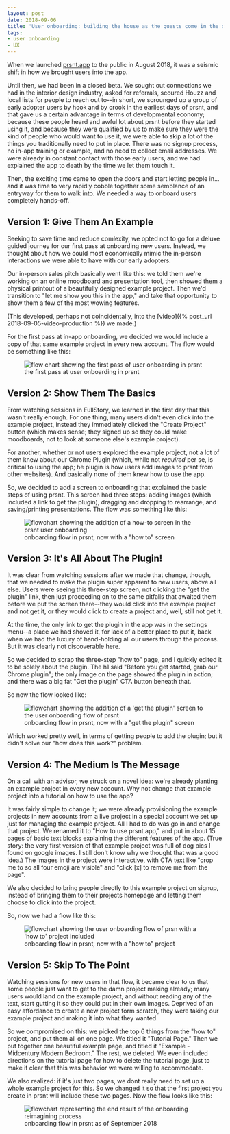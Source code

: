 ```yaml
---
layout: post
date: 2018-09-06
title: 'User onboarding: building the house as the guests come in the door'
tags:
- user onboarding
- UX
---
```


When we launched <a href="https://prsnt.app" target="_blank">prsnt.app</a> to the public in August 2018, it was a seismic shift in how we brought users into the app.

Until then, we had been in a closed beta. We sought out connections we had in the interior design industry, asked for referrals, scoured Houzz and local lists for people to reach out to--in short, we scrounged up a group of early adopter users by hook and by crook in the earliest days of prsnt, and that gave us a certain advantage in terms of developmental economy; because these people heard and awful lot about prsnt before they started using it, and because they were qualified by us to make sure they were the kind of people who would want to use it, we were able to skip a lot of the things you traditionally need to put in place. There was no signup process, no in-app training or example, and no need to collect email addresses. We were already in constant contact with those early users, and we had explained the app to death by the time we let them touch it. 

Then, the exciting time came to open the doors and start letting people in... and it was time to very rapidly cobble together some semblance of an entryway for them to walk into. We needed a way to onboard users completely hands-off.

## Version 1: Give Them An Example

Seeking to save time and reduce comlexity, we opted not to go for a deluxe guided journey for our first pass at onboarding new users. Instead, we thought about how we could most economically mimic the in-person interactions we were able to have with our early adopters.

Our in-person sales pitch basically went like this: we told them we're working on an online moodboard and presentation tool, then showed them a physical printout of a beautifully designed example project. Then we'd transition to "let me show you this in the app," and take that opportunity to show them a few of the most wowing features. 

(This developed, perhaps not coincidentally, into the [video]({% post_url 2018-09-05-video-production %}) we made.)

For the first pass at in-app onboarding, we decided we would include a copy of that same example project in every new account. The flow would be something like this:

<figure>
  <img src="{{site.baseurl}}/images/2018/09/06/flow-1.jpg" alt="flow chart showing the first pass of user onboarding in prsnt" />
  <figcaption>the first pass at user onboarding in prsnt</figcaption>
</figure>

## Version 2: Show Them The Basics

From watching sessions in FullStory, we learned in the first day that this wasn't really enough. For one thing, many users didn't even click into the example project, instead they immediately clicked the "Create Project" button (which makes sense; they signed up so they could make moodboards, not to look at someone else's example project). 

For another, whether or not users explored the example project, not a lot of them knew about our Chrome Plugin (which, while not _required_ per se, is critical to using the app; he plugin is how users add images to prsnt from other websites). And basically none of them knew how to use the app.

So, we decided to add a screen to onboarding that explained the basic steps of using prsnt. This screen had three steps: adding images (which included a link to get the plugin), dragging and dropping to rearrange, and saving/printing presentations. The flow was something like this:

<figure>
  <img src="{{site.baseurl}}/images/2018/09/06/flow-2.jpg" alt="flowchart showing the addition of a how-to screen in the prsnt user onboarding" />
  <figcaption>onboarding flow in prsnt, now with a "how to" screen</figcaption>
</figure>

## Version 3: It's All About The Plugin!

It was clear from watching sessions after we made that change, though, that we needed to make the plugin super apparent to new users, above all else. Users were seeing this three-step screen, not clicking the "get the plugin" link, then just proceeding on to the same pitfalls that awaited them before we put the screen there--they would click into the example project and not get it, or they would click to create a project and, well, still not get it. 

At the time, the only link to get the plugin in the app was in the settings menu--a place we had shoved it, for lack of a better place to put it, back when we had the luxury of hand-holding all our users through the process. But it was clearly not discoverable here.

So we decided to scrap the three-step "how to" page, and I quickly edited it to be solely about the plugin. The h1 said "Before you get started, grab our Chrome plugin"; the only image on the page showed the plugin in action; and there was a big fat "Get the plugin" CTA button beneath that. 

So now the flow looked like:

<figure>
  <img src="{{site.baseurl}}/images/2018/09/06/flow-3.jpg" alt="flowchart showing the addition of a 'get the plugin' screen to the user onboarding flow of prsnt" />
  <figcaption>onboarding flow in prsnt, now with a "get the plugin" screen</figcaption>
</figure>

Which worked pretty well, in terms of getting people to add the plugin; but it didn't solve our "how does this work?" problem.

## Version 4: The Medium Is The Message

On a call with an advisor, we struck on a novel idea: we're already planting an example project in every new account. Why not change that example project into a tutorial on how to use the app? 

It was fairly simple to change it; we were already provisioning the example projects in new accounts from a live project in a special account we set up just for managing the example project. All I had to do was go in and change that project. We renamed it to "How to use prsnt.app," and put in about 15 pages of basic text blocks explaining the different features of the app. (True story: the very first version of that example project was full of dog pics I found on google images. I still don't know why we thought that was a good idea.) The images in the project were interactive, with CTA text like "crop me to so all four emoji are visible" and "click [x] to remove me from the page".

We also decided to bring people directly to this example project on signup, instead of bringing them to their projects homepage and letting them choose to click into the project.

So, now we had a flow like this:

<figure>
  <img src="{{site.baseurl}}/images/2018/09/06/flow-4.jpg" alt="flowchart showing the user onboarding flow of prsn with a 'how to' project included" />
  <figcaption>onboarding flow in prsnt, now with a "how to" project</figcaption>
</figure>

## Version 5: Skip To The Point

Watching sessions for new users in that flow, it became clear to us that some people just want to get to the damn project making already; many users would land on the example project, and without reading any of the text, start gutting it so they could put in their own images. Deprived of an easy affordance to create a new project form scratch, they were taking our example project and making it into what they wanted. 

So we compromised on this: we picked the top 6 things from the "how to" project, and put them all on one page. We titled it "Tutorial Page." Then we put together one beautiful example page, and titled it "Example - Midcentury Modern Bedroom." The rest, we deleted. We even included directions on the tutorial page for how to delete the tutorial page, just to make it clear that this was behavior we were willing to accommodate. 

We also realized: if it's just two pages, we dont really need to set up a whole example project for this. So we changed it so that the first project you create in prsnt will include these two pages. Now the flow looks like this:

<figure>
  <img src="{{site.baseurl}}/images/2018/09/06/flow-5.jpg" alt="flowchart representing the end result of the onboarding reimagining process" />
  <figcaption>onboarding flow in prsnt as of September 2018</figcaption>
</figure>
